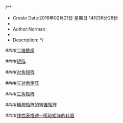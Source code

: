 /**
* Create Date:2016年02月21日 星期日 14时36分28秒
* 
* Author:Norman
* 
* Description: 
*/

####[二维数组](./2DArray/)

####[矩阵](./matrix/)

####[对角矩阵](./diagonalMatrix/)

####[三对角矩阵](./tridiagonalMatrix/)

####[三角矩阵](./lowerTriangularMatrix/)

####[稀疏矩阵的转置矩阵](./sparseMatrix/)

####[线性表描述--稀疏矩阵的转置](./linkedMatrix/)
